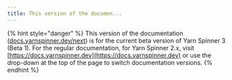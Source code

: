 ```yaml
---
title: This version of the documen...
---
```


{% hint style="danger" %}
This version of the documentation ([docs.yarnspinner.dev/next](https://docs.yarnspinner.dev/next)) is for the current beta version of Yarn Spinner 3 (Beta 1). For the regular documentation, for Yarn Spinner 2.x, visit [https://docs.yarnspinner.dev](https://docs.yarnspinner.dev) or use the drop-down at the top of the page to switch documentation versions.
{% endhint %}
